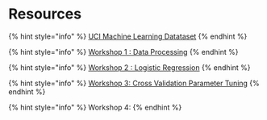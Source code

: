 # Resources

{% hint style="info" %}
[UCI Machine Learning Datataset](https://archive.ics.uci.edu/ml/datasets.html)
{% endhint %}

{% hint style="info" %}
[Workshop 1 : Data Processing](https://drive.google.com/open?id=1dHDmW7sgIYXqzQUXZux1yLicxovWkLbh)
{% endhint %}

{% hint style="info" %}
[Workshop 2 : Logistic Regression](https://drive.google.com/open?id=1kYJV_TwZrw-NMF8I9__q0zMBAH5KZaJk)
{% endhint %}

{% hint style="info" %}
[Workshop 3: Cross Validation Parameter Tuning](https://drive.google.com/open?id=1DFaJQbF6kIMZsYK5dpyFC_Zr4jaIgPyO)
{% endhint %}

{% hint style="info" %}
Workshop 4: 
{% endhint %}

